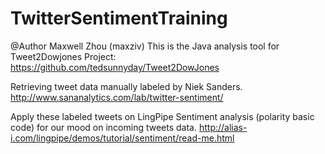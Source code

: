 TwitterSentimentTraining
========================
@Author Maxwell Zhou (maxziv)
This is the Java analysis tool for Tweet2Dowjones Project:
https://github.com/tedsunnyday/Tweet2DowJones

Retrieving tweet data manually labeled by Niek Sanders.
http://www.sananalytics.com/lab/twitter-sentiment/

Apply these labeled tweets on LingPipe Sentiment analysis (polarity basic code) for our mood on incoming tweets data.
http://alias-i.com/lingpipe/demos/tutorial/sentiment/read-me.html

